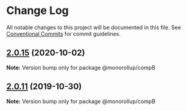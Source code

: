 # Change Log

All notable changes to this project will be documented in this file.
See [Conventional Commits](https://conventionalcommits.org) for commit guidelines.

## [2.0.15](https://github.com/abernier/monorollup/compare/@monorollup/compB@2.0.14...@monorollup/compB@2.0.15) (2020-10-02)

**Note:** Version bump only for package @monorollup/compB





## [2.0.11](https://github.com/abernier/monorollup/compare/@monorollup/compB@2.0.10...@monorollup/compB@2.0.11) (2019-10-30)

**Note:** Version bump only for package @monorollup/compB
